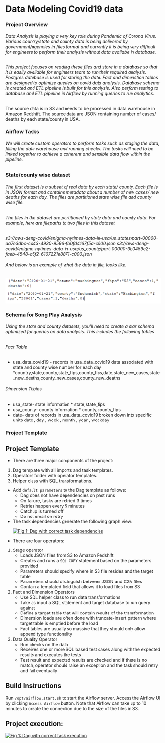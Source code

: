 # Data Modeling Covid19 data 
### Project Overview
###### Data Analysis is playing a very key role during Pandemic of Corona Virus. Various country/state and county data is being delivered by government/agencies  in files format and currently it is being very difficult for engineers to perform their analysis without data availabe in database. 
###### This project focuses on reading these files and store in a database so that it is easily available for enginners team to run their required analysis. Postgres database is used for storing the data. Fact and dimenstion tables are designed to optimize queries on covid data analysis. Database schema is created and ETL pipeline is built for this analysis. Also perform testing to  database and ETL pipeline in Airflow by running queries to run  analytics.
The source data is in S3 and needs to be processed in data warehouse in Amazon Redshift. The source data are JSON containing number of cases/ deaths by each state/county in USA.

### Airflow Tasks
###### We will create custom operators to perform tasks such as staging the data, filling the data warehouse and running checks. The tasks will need to be linked together to achieve a coherent and sensible data flow within the pipeline.

### State/county wise dataset
###### The first dataset is a subset of real data by each state/ county. Each file is in JSON format and contains metadata about a number of new cases/ new deaths for each day. The files are partitioned state wise file and county wise file.
###### The files in the dataset are partitioned by state data and county data. For example, here are filepaths to two files in this dataset
*s3://aws-deng-covid/enigma-nytimes-data-in-usa/us_states/part-00000-aa7e3dbc-cd43-4930-9596-fb0fd4167f5a-c000.json*
*s3://aws-deng-covid/enigma-nytimes-data-in-usa/us_county/part-00000-3b0459c2-faeb-4548-a5f2-6107221e8871-c000.json*
###### And below is an example of what the data in file, looks like.
![State data format ](/state-data.png)
![County data format ](/county-data.png)
### Schema for Song Play Analysis
###### Using the state and county datasets, you'll need to create a star schema optimized for queries on data analysis. This includes the following tables
###### Fact Table
* usa_data_covid19 - records in usa_data_covid19 data associated with state and county wise number for each day
    *country,state,county,state_fips,county_fips,date,state_new_cases,state_new_deaths,county_new_cases,county_new_deaths
###### Dimension Tables
* usa_state- state information
      * state,state_fips
* usa_county- county information
      * county,county_fips
* date- date of records in usa_data_covid19 broken down into specific units
      date ,  day , week , month , year , weekday 
### Project Template
<h2>Project Template</h2>
<ul>
<li>There are three major components of the project:</li>
</ul>
<ol>
<li>Dag template with all imports and task templates.</li>
<li>Operators folder with operator templates.</li>
<li>Helper class with SQL transformations.</li>
</ol>
<ul>
<li>Add <code>default parameters</code> to the Dag template as follows:
<ul>
<li>Dag does not have dependencies on past runs</li>
<li>On failure, tasks are retried 3 times</li>
<li>Retries happen every 5 minutes</li>
<li>Catchup is turned off</li>
<li>Do not email on retry</li>
</ul>
</li>
<li>The task dependencies generate the following graph view:

<a target="_blank" rel="noopener noreferrer" href="/narayana-k/aws-covid19-data-airflow/blob/master/covid-data-airflow-graph.png"><img src="/narayana-k/aws-covid19-data-airflow/blob/master/covid-data-airflow-graph.png" alt="Fig 1: Dag with correct task dependencies" ></a></li>

<li>There are four operators:</li>
</ul>
<ol>
<li>Stage operator
<ul>
<li>Loads JSON files from S3 to Amazon Redshift</li>
<li>Creates and runs a <code>SQL COPY</code> statement based on the parameters provided</li>
<li>Parameters should specify where in S3 file resides and the target table</li>
<li>Parameters should distinguish between JSON and CSV files</li>
<li>Contain a templated field that allows it to load files from S3 </li>
</ul>
</li>
<li>Fact and Dimension Operators
<ul>
<li>Use SQL helper class to run data transformations</li>
<li>Take as input a SQL statement and target database to run query against</li>
<li>Define a target table that will contain results of the transformation</li>
<li>Dimension loads are often done with truncate-insert pattern where target table is emptied before the load</li>
<li>Fact tables are usually so massive that they should only allow append type functionality</li>
</ul>
</li>
<li>Data Quality Operator
<ul>
<li>Run checks on the data</li>
<li>Receives one or more SQL based test cases along with the expected results and executes the tests</li>
<li>Test result and expected results are checked and if there is no match, operator should raise an exception and the task should retry and fail eventually</li>
</ul>
</li>
</ol>
<h2>Build Instructions</h2>
<p>Run <code>/opt/airflow.start.sh</code> to start the Airflow server. Access the Airflow UI by clicking <code>Access Airflow</code> button. Note that Airflow can take up to 10 minutes to create the connection due to the size of the files in S3.</p>

<h2>Project execution:</h2>
<a target="_blank" rel="noopener noreferrer" href="/narayana-k/aws-covid19-data-airflow/blob/master/covid-data-airflow-execution.png"><img src="/narayana-k/aws-covid19-data-airflow/blob/master/covid-data-airflow-execution.png" alt="Fig 1: Dag with correct task execution" ></a>
